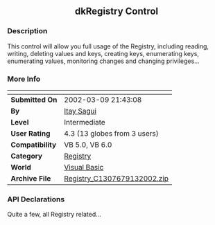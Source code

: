 ﻿<div align="center">

## dkRegistry Control


</div>

### Description

This control will allow you full usage of the Registry, including reading, writing, deleting values and keys, creating keys, enumerating keys, enumerating values, monitoring changes and changing privileges...
 
### More Info
 


<span>             |<span>
---                |---
**Submitted On**   |2002-03-09 21:43:08
**By**             |[Itay Sagui](https://github.com/Planet-Source-Code/PSCIndex/blob/master/ByAuthor/itay-sagui.md)
**Level**          |Intermediate
**User Rating**    |4.3 (13 globes from 3 users)
**Compatibility**  |VB 5\.0, VB 6\.0
**Category**       |[Registry](https://github.com/Planet-Source-Code/PSCIndex/blob/master/ByCategory/registry__1-36.md)
**World**          |[Visual Basic](https://github.com/Planet-Source-Code/PSCIndex/blob/master/ByWorld/visual-basic.md)
**Archive File**   |[Registry\_C1307679132002\.zip](https://github.com/Planet-Source-Code/itay-sagui-dkregistry-control__1-38967/archive/master.zip)

### API Declarations

Quite a few, all Registry related...





